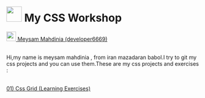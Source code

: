 

<h1>
  <img src='https://user-images.githubusercontent.com/87698767/189895099-c4e23376-c701-4d87-aac2-492913c9ee61.png' alt='' height='40' width='40' />
  My CSS Workshop
</h1>

<a href="https://www.developer6669.com">
  <img src='https://user-images.githubusercontent.com/87698767/175297602-1f346731-f1ee-429b-bf72-626bed8411cd.png' alt='' height='25' width='25' />
  Meysam Mahdinia (developer6669)
</a>
<br/>
<br/>
<p>
  Hi,my name is meysam mahdinia , from iran mazadaran babol.I try to git my css projects and you can use them.These are my css projects and exercises :
</p>
<br/>
<a href="https://github.com/developer6669/CSS-Workshop/tree/CSS_Grid">
  01) Css Grid (Learning Exercises)
</a>

<!---
```html
# JavaScript
<h2>Example of code</h2>
<a href="#">ddd</a>
<pre>
    <div class="container">
        <div class="block two first">
            <h2>Your title</h2>
            <div class="wrap">
            //Your content
            </div>
        </div>
    </div>
</pre>
```
-->
